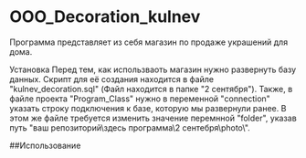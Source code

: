 # OOO_Decoration_kulnev
Программа представляет из себя магазин по продаже украшений для дома.

Установка
Перед тем, как использваоть магазин нужно развернуть базу данных. Скрипт для её создания находится в файле "kulnev_decoration.sql" (Файл находится в папке "2 сентября").
Также, в файле проекта "Program_Class" нужно в переменной "connection" указать строку подключения к базе, которую мы развернули ранее.
В этом же файле требуется изменить значение перемнной "folder", указав путь "ваш репозиторий\\здесь программа\\2 сентебря\\photo\\".

##Использование


